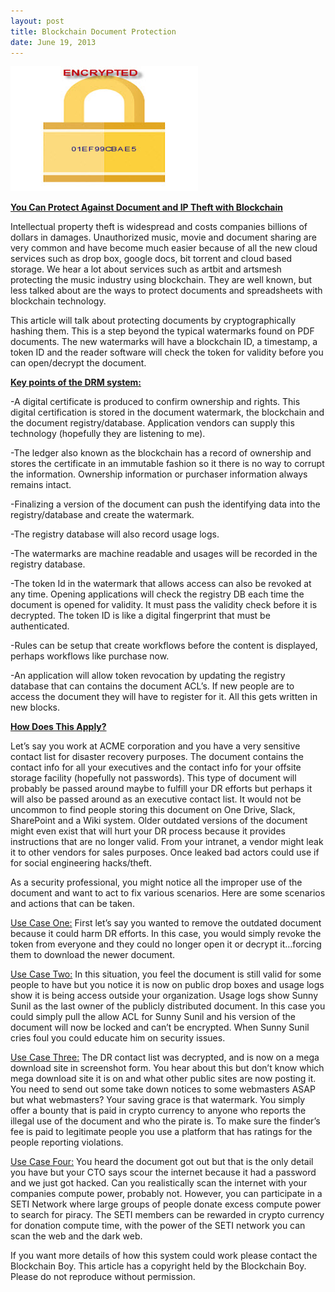 ```yaml
---
layout: post
title: Blockchain Document Protection
date: June 19, 2013
--- 
```




![](../images/encrypt.jpg)



**<u>You Can Protect Against Document and IP Theft with Blockchain</u>**



Intellectual property theft is widespread and costs companies billions of dollars in damages.
Unauthorized music, movie and document sharing are very common and have become
much easier because of all the new cloud services such as drop box, google docs, bit torrent and
cloud based storage.  We hear a lot about services such as artbit and artsmesh protecting
the music industry using blockchain.  They are well known, but less talked about are the ways
to protect documents and spreadsheets with blockchain technology.  

This article will talk about protecting documents by cryptographically hashing them. This is a 
step beyond the typical watermarks found on PDF documents.  The new watermarks will have
a blockchain ID, a timestamp, a token ID and the reader software will check the token for
validity before you can open/decrypt the document. 

**<u>Key points of the DRM system:</u>**

-A digital certificate is produced to confirm ownership and rights. This digital certification is stored in the
  document watermark, the blockchain and the document registry/database.  Application vendors can supply this technology (hopefully they are listening to me).

-The ledger also known as the blockchain has a record of ownership and stores the certificate in an immutable fashion so it there is no way to corrupt the information.  Ownership information or purchaser information always remains intact.

-Finalizing a version of the document can push the identifying data into the registry/database
  and create the watermark. 

-The registry database will also record usage logs.

-The watermarks are machine readable and usages will be recorded in the registry database.

-The token Id in the watermark that allows access can also be revoked at any time. Opening applications will check the registry DB each time the document is opened for validity. It must pass the validity check before it is decrypted.  The token ID is like a digital fingerprint that must be authenticated.

-Rules can be setup that create workflows before the content is displayed, perhaps workflows like purchase now. 

-An application will allow token revocation by updating the registry database that can contains the document ACL’s. If new people are to access the document they will have to register for it. All this gets written in new blocks.

**<u>How Does This Apply?</u>**

Let’s say you work at ACME corporation and you have a very sensitive contact list for disaster recovery
purposes.  The document contains the contact info for all your executives and the contact info
for your offsite storage facility (hopefully not passwords).  This type of document will probably be passed around maybe to fulfill your DR efforts but perhaps it will also be passed around as an executive contact list.  It would not be uncommon to find people storing this document on One Drive, Slack, SharePoint and a Wiki system. Older outdated versions of the document might even exist that will hurt your DR process because it provides instructions that are no longer valid.   From your intranet, a vendor
might leak it to other vendors for sales purposes.  Once leaked bad actors could use if for social engineering hacks/theft. 

As a security professional, you might notice all the improper use of the document and want to act to fix various scenarios.  Here are some scenarios and actions that can be taken.

<u>Use Case One:</u>  First let’s say you wanted to remove the outdated document because it could harm DR efforts.  In this case, you would simply revoke the token from everyone and they could no longer open it or decrypt it…forcing them to download the newer document.

<u>Use Case Two:</u> In this situation, you feel the document is still valid for some people to have but you
notice it is now on public drop boxes and usage logs show it is being access outside your organization.
Usage logs show Sunny Sunil as the last owner of the publicly distributed document. In this case you could simply pull the allow ACL for Sunny Sunil and his version of the document will now be locked and can’t be encrypted.  When Sunny Sunil cries foul you could educate him on security issues.
                    	
<u>Use Case Three:</u>  The DR contact list was decrypted, and is now on a mega download site in screenshot form.  You hear about this but don’t know which mega download site it is on and what other public sites are now posting it. You need to send out some take down notices to some webmasters ASAP but what webmasters?  Your saving grace is that watermark. You simply offer a bounty that is paid in crypto currency to anyone who reports the illegal use of the document and who the pirate is.  To make sure the finder’s fee is paid to legitimate people you use a platform that has ratings for the people reporting violations.

<u>Use Case Four:</u>  You heard the document got out but that is the only detail you have but your
CTO says scour the internet because it had a password and we just got hacked.  Can you realistically scan the internet with your companies compute power, probably not.  However, you can participate in a SETI Network where large groups of people donate excess compute power to search for piracy.  The SETI members can be rewarded in crypto currency for donation compute time, with the power of the SETI network you can scan the web and the dark web.



If you want more details of how this system could work please contact the Blockchain Boy.  This article has a copyright held by the Blockchain Boy.  Please do not reproduce without permission.




